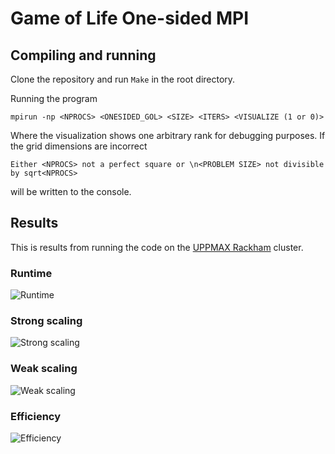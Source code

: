 # Game of Life One-sided MPI
## Compiling and running
Clone the repository and run `Make` in the root directory.

Running the program

```
mpirun -np <NPROCS> <ONESIDED_GOL> <SIZE> <ITERS> <VISUALIZE (1 or 0)>
```

Where the visualization shows one arbitrary rank for debugging purposes. If the grid dimensions are incorrect


```
Either <NPROCS> not a perfect square or \n<PROBLEM SIZE> not divisible by sqrt<NPROCS>
```
will be written to the console.

## Results
This is results from running the code on the [UPPMAX Rackham](https://www.uppmax.uu.se/resources/systems/the-rackham-cluster/) cluster.

### Runtime
![Runtime](https://github.com/auan0001/MPI-One-sided-Game-of-Life/blob/main/images/gol_gh_run.png)

### Strong scaling
![Strong scaling](https://github.com/auan0001/MPI-One-sided-Game-of-Life/blob/main/images/gol_gh_str.png)

### Weak scaling
![Weak scaling](https://github.com/auan0001/MPI-One-sided-Game-of-Life/blob/main/images/gol_gh_weak.png)

### Efficiency
![Efficiency](https://github.com/auan0001/MPI-One-sided-Game-of-Life/blob/main/images/gol_gh_eff.png)
